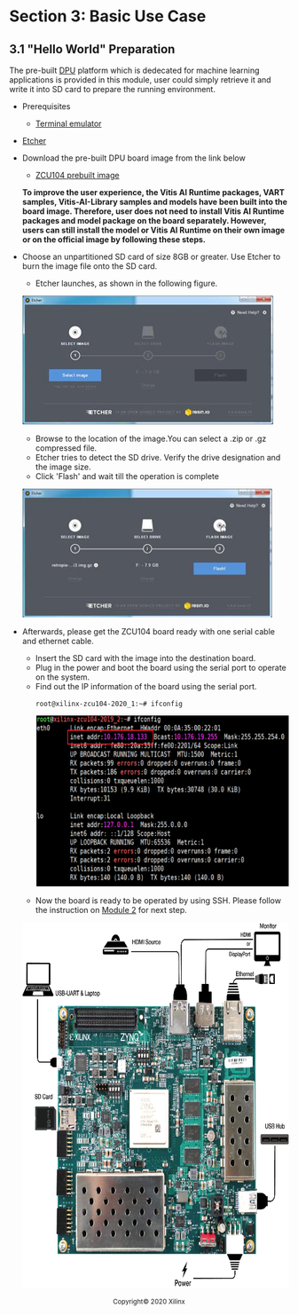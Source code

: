 # Section 3: Basic Use Case

## 3.1 "Hello World" Preparation

The pre-built [DPU](https://github.com/Xilinx/Vitis-AI/tree/v1.1/DPU-TRD) platform which is dedecated for machine learning applications is provided in this module, user could simply retrieve it and write it into SD card to prepare the running environment.


* Prerequisites

  * [Terminal emulator](https://osdn.net/projects/ttssh2)
* [Etcher](https://etcher.io/)

* Download the pre-built DPU board image from the link below

  * [ZCU104 prebuilt image](https://www.xilinx.com/bin/public/openDownload?filename=xilinx-zcu104-dpu-v2020.1-v1.2.0.img.gz)
  
  **To improve the user experience, the Vitis AI Runtime packages, VART samples, Vitis-AI-Library samples and
models have been built into the board image. Therefore, user does not need to install Vitis AI
Runtime packages and model package on the board separately. However, users can still install
the model or Vitis AI Runtime on their own image or on the official image by following these
steps.**

* Choose an unpartitioned SD card of size 8GB or greater. Use Etcher to burn the image file onto the SD card.
  * Etcher launches, as shown in the following figure.
  
  <p align="left">
  <img width="452" height="232" src="images/etcher1.png">
  </p>  
  
  * Browse to the location of the image.You can select a .zip or .gz compressed file.
  * Etcher tries to detect the SD drive. Verify the drive designation and the image size.
  * Click 'Flash' and wait till the operation is complete

  <p align="left">
  <img width="452" height="232" src="images/etcher2.png">
  </p>

* Afterwards, please get the ZCU104 board ready with one serial cable and ethernet cable.
  * Insert the SD card with the image into the destination board.
  * Plug in the power and boot the board using the serial port to operate on the system.
  * Find out the IP information of the board using the serial port.
    ```
    root@xilinx-zcu104-2020_1:~# ifconfig
    ```
    <p align="left">
    <img width="600" height="308" src="images/IP.png">
    </p>
  * Now the board is ready to be operated by using SSH. Please follow the instruction on [Module 2](https://gitenterprise.xilinx.com/swm/Vitis-In-Depth-Tutorial/tree/master/Machine_Learning_Tutorial/Section_3-Basic/Module_2) for next step.
  <p align="left">
  <img width="720" height="660" src="images/ZCU104.png">
  </p>

<p align="center"><sup>Copyright&copy; 2020 Xilinx</sup></p>
